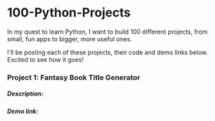 # 100-Python-Projects

In my quest to learn Python, I want to build 100 different projects, from small, fun apps to bigger, more useful ones.

I'll be posting each of these projects, their code and demo links below. Excited to see how it goes!

<h3>Project 1: Fantasy Book Title Generator</h3>
<h5>Description:</h5>
<h5>Demo link:</h5>
